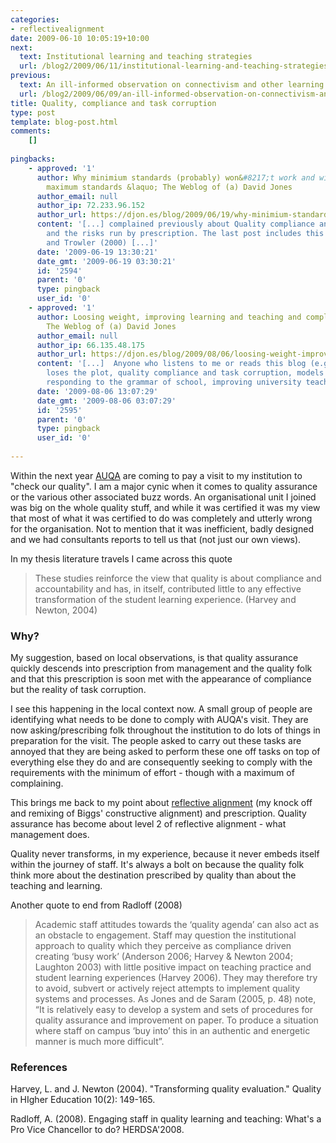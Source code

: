 ```yaml
---
categories:
- reflectivealignment
date: 2009-06-10 10:05:19+10:00
next:
  text: Institutional learning and teaching strategies
  url: /blog2/2009/06/11/institutional-learning-and-teaching-strategies/
previous:
  text: An ill-informed observation on connectivism and other learning theories
  url: /blog2/2009/06/09/an-ill-informed-observation-on-connectivism-and-other-learning-theories/
title: Quality, compliance and task corruption
type: post
template: blog-post.html
comments:
    []
    
pingbacks:
    - approved: '1'
      author: Why minimium standards (probably) won&#8217;t work and will probably become
        maximum standards &laquo; The Weblog of (a) David Jones
      author_email: null
      author_ip: 72.233.96.152
      author_url: https://djon.es/blog/2009/06/19/why-minimium-standards-probably-wont-work-and-will-probably-become-maximum-standards/
      content: '[...] complained previously about Quality compliance and task corruption
        and the risks run by prescription. The last post includes this quote from Knight
        and Trowler (2000) [...]'
      date: '2009-06-19 13:30:21'
      date_gmt: '2009-06-19 03:30:21'
      id: '2594'
      parent: '0'
      type: pingback
      user_id: '0'
    - approved: '1'
      author: Loosing weight, improving learning and teaching and complex systems &laquo;
        The Weblog of (a) David Jones
      author_email: null
      author_ip: 66.135.48.175
      author_url: https://djon.es/blog/2009/08/06/loosing-weight-improving-learning-and-teaching-and-complex-systems/
      content: '[...]  Anyone who listens to me or reads this blog (e.g. when senior management
        loses the plot, quality compliance and task corruption, models of growth &#8211;
        responding to the grammar of school, improving university teaching and [...]'
      date: '2009-08-06 13:07:29'
      date_gmt: '2009-08-06 03:07:29'
      id: '2595'
      parent: '0'
      type: pingback
      user_id: '0'
    
---
```

Within the next year [AUQA](http://www.auqa.edu.au/) are coming to pay a visit to my institution to "check our quality". I am a major cynic when it comes to quality assurance or the various other associated buzz words. An organisational unit I joined was big on the whole quality stuff, and while it was certified it was my view that most of what it was certified to do was completely and utterly wrong for the organisation. Not to mention that it was inefficient, badly designed and we had consultants reports to tell us that (not just our own views).

In my thesis literature travels I came across this quote

> These studies reinforce the view that quality is about compliance and accountability and has, in itself, contributed little to any effective transformation of the student learning experience. (Harvey and Newton, 2004)

### Why?

My suggestion, based on local observations, is that quality assurance quickly descends into prescription from management and the quality folk and that this prescription is soon met with the appearance of compliance but the reality of task corruption.

I see this happening in the local context now. A small group of people are identifying what needs to be done to comply with AUQA's visit. They are now asking/prescribing folk throughout the institution to do lots of things in preparation for the visit. The people asked to carry out these tasks are annoyed that they are being asked to perform these one off tasks on top of everything else they do and are consequently seeking to comply with the requirements with the minimum of effort - though with a maximum of complaining.

This brings me back to my point about [reflective alignment](/blog2/2009/03/30/prescription-adaptation-and-failure-around-improving-univeristy-teaching/) (my knock off and remixing of Biggs' constructive alignment) and prescription. Quality assurance has become about level 2 of reflective alignment - what management does.

Quality never transforms, in my experience, because it never embeds itself within the journey of staff. It's always a bolt on because the quality folk think more about the destination prescribed by quality than about the teaching and learning.

Another quote to end from Radloff (2008)

> Academic staff attitudes towards the ‘quality agenda’ can also act as an obstacle to engagement. Staff may question the institutional approach to quality which they perceive as compliance driven creating ‘busy work’ (Anderson 2006; Harvey & Newton 2004; Laughton 2003) with little positive impact on teaching practice and student learning experiences (Harvey 2006). They may therefore try to avoid, subvert or actively reject attempts to implement quality systems and processes. As Jones and de Saram (2005, p. 48) note, “It is relatively easy to develop a system and sets of procedures for quality assurance and improvement on paper. To produce a situation where staff on campus ‘buy into’ this in an authentic and energetic manner is much more difficult”.

### References

Harvey, L. and J. Newton (2004). "Transforming quality evaluation." Quality in HIgher Education 10(2): 149-165.

Radloff, A. (2008). Engaging staff in quality learning and teaching: What's a Pro Vice Chancellor to do? HERDSA'2008.